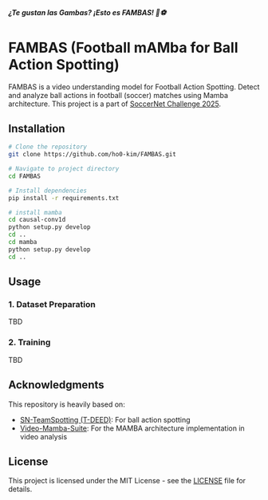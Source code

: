 #### *¿Te gustan las Gambas? ¡Esto es FAMBAS! 🦐⚽*

# FAMBAS (Football mAMba for Ball Action Spotting)

FAMBAS is a video understanding model for Football Action Spotting. Detect and analyze ball actions in football (soccer) matches using Mamba architecture. This project is a part of [SoccerNet Challenge 2025](https://www.soccer-net.org/challenges/2025).

## Installation

```bash
# Clone the repository
git clone https://github.com/ho0-kim/FAMBAS.git

# Navigate to project directory
cd FAMBAS

# Install dependencies
pip install -r requirements.txt

# install mamba
cd causal-conv1d
python setup.py develop
cd ..
cd mamba
python setup.py develop
cd ..
```

## Usage

### 1. Dataset Preparation

TBD

### 2. Training

TBD

## Acknowledgments

This repository is heavily based on:
- [SN-TeamSpotting (T-DEED)](https://github.com/SoccerNet/sn-teamspotting): For ball action spotting
- [Video-Mamba-Suite](https://github.com/OpenGVLab/video-mamba-suite): For the MAMBA architecture implementation in video analysis

## License

This project is licensed under the MIT License - see the [LICENSE](https://github.com/ho0-kim/FAMBAS/blob/main/LICENSE) file for details.
